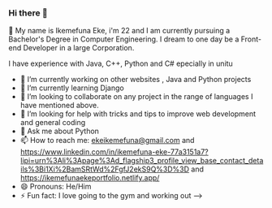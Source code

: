 ### Hi there 👋

:wave: My name is Ikemefuna Eke, i'm 22 and I am currently pursuing a Bachelor's Degree in Computer Engineering. 
I dream to one day be a Front-end Developer in a large Corporation.

I have experience with Java, C++, Python and C# epecially in unitu

- 🔭 I’m currently working on other websites , Java and Python projects
- 🌱 I’m currently learning Django
- 👯 I’m looking to collaborate on any project in the range of languages I have mentioned above.
- 🤔 I’m looking for help with tricks and tips to improve web development and general coding
- 💬 Ask me about Python
- 📫 How to reach me: ekeikemefuna@gmail.com and https://www.linkedin.com/in/ikemefuna-eke-77a3151a7?lipi=urn%3Ali%3Apage%3Ad_flagship3_profile_view_base_contact_details%3Bi1Xi%2BamSRtWd%2FgfJ2ekS9Q%3D%3D and
https://ikemefunaekeportfolio.netlify.app/
- 😄 Pronouns: He/Him
- ⚡ Fun fact: I love going to the gym and working out
-->
